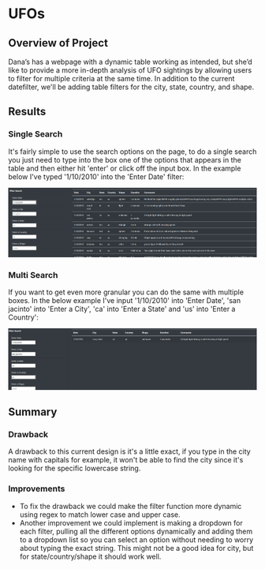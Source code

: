 # UFOs

## Overview of Project
Dana’s has a webpage with a dynamic table working as intended, but she’d like to provide a more in-depth analysis of UFO sightings by allowing users to filter for multiple criteria at the same time. In addition to the current datefilter, we'll be adding table filters for the city, state, country, and shape.

## Results

### Single Search
It's fairly simple to use the search options on the page, to do a single search you just need to type into the box one of the options that appears in the table and then either hit 'enter' or click off the input box. In the example below I've typed '1/10/2010' into the 'Enter Date' filter:

![Date Search](static/images/DateSearch.png)

### Multi Search
If you want to get even more granular you can do the same with multiple boxes. In the below example I've input '1/10/2010' into 'Enter Date', 'san jacinto' into 'Enter a City', 'ca' into 'Enter a State' and 'us' into 'Enter a Country':

![Multi Search](static/images/MultiSearch.png)

## Summary
### Drawback
A drawback to this current design is it's a little exact, if you type in the city name with capitals for example, it won't be able to find the city since it's looking for the specific lowercase string. 
### Improvements
- To fix the drawback we could make the filter function more dynamic using regex to match lower case and upper case.
- Another improvement we could implement is making a dropdown for each filter, pulling all the different options dynamically and adding them to a dropdown list so you can select an option without needing to worry about typing the exact string. This might not be a good idea for city, but for state/country/shape it should work well.
